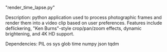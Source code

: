 "render_time_lapse.py"

Description: python application used to process photographic
	frames and render them into a video clip based on
	user preferences. Features include deflickering,
	"Ken Burns"-style crop/pan/zoom effects, dynamic 
	brightening, and 4K HD support.

Dependencies:
	PIL
	os
	sys
	glob
	time
	numpy
	json
	tqdm
